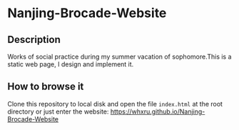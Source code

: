 # Nanjing-Brocade-Website

## Description
Works of social practice during my summer vacation of sophomore.This is a static web page, I design and implement it.

## How to browse it
Clone this repository to local disk and open the file `index.html` at the root directory or just enter the website: https://whxru.github.io/Nanjing-Brocade-Website
